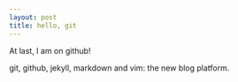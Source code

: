 ```yaml
---
layout: post
title: hello, git
---
```


<p>At last, I am on github!</p>

git, github, jekyll, markdown and vim: the new blog platform.

